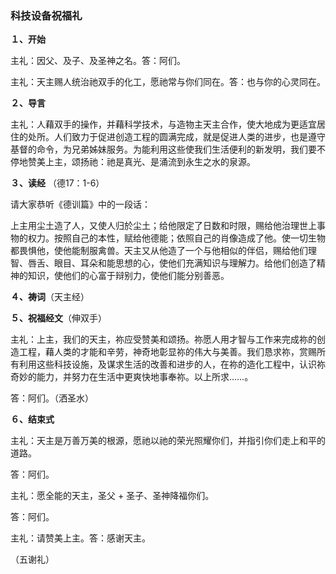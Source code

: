 ### **科技设备祝福礼**

**１、开始**

主礼：因父、及子、及圣神之名。答：阿们。

主礼：天主赐人统治祂双手的化工，愿祂常与你们同在。答：也与你的心灵同在。

**２、导言**

主礼：人藉双手的操作，并藉科学技术，与造物主天主合作，使大地成为更适宜居住的处所。人们致力于促进创造工程的圆满完成，就是促进人类的进步，也是遵守基督的命令，为兄弟姊妹服务。为能利用这些使我们生活便利的新发明，我们要不停地赞美上主，颂扬祂：祂是真光、是涌流到永生之水的泉源。

**３、读经** （德17：1-6）

请大家恭听《德训篇》中的一段话：

上主用尘土造了人，又使人归於尘土；给他限定了日数和时限，赐给他治理世上事物的权力。按照自己的本性，赋给他德能；依照自己的肖像造成了他。使一切生物都畏惧他，使他能制服禽兽。天主又从他造了一个与他相似的伴侣，赐给他们理智、唇舌、眼目、耳朵和能思想的心，使他们充满知识与理解力。给他们创造了精神的知识，使他们的心富于辩别力，使他们能分别善恶。

**４、祷词**（天主经）

**５、祝福经文**（伸双手）

主礼：上主，我们的天主，祢应受赞美和颂扬。祢愿人用才智与工作来完成祢的创造工程，藉人类的才能和辛劳，神奇地彰显祢的伟大与美善。我们恳求祢，赏赐所有利用这些科技设施，及谋求生活的改善和进步的人，在祢的造化工程中，认识祢奇妙的能力，并努力在生活中更爽快地事奉祢。以上所求……。

答：阿们。（洒圣水）

**６、结束式**

主礼：天主是万善万美的根源，愿祂以祂的荣光照耀你们，并指引你们走上和平的道路。

答：阿们。

主礼：愿全能的天主，圣父 + 圣子、圣神降福你们。

答：阿们。

主礼：请赞美上主。答：感谢天主。

（五谢礼）